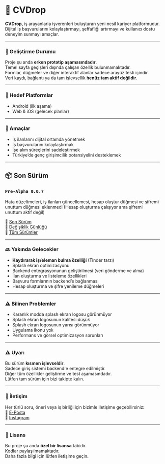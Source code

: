 # 💼 CVDrop

**CVDrop**, iş arayanlarla işverenleri buluşturan yeni nesil kariyer platformudur. Dijital iş başvurularını kolaylaştırmayı, şeffaflığı artırmayı ve kullanıcı dostu deneyim sunmayı amaçlar.

---

### 🚧 Geliştirme Durumu

Proje şu anda **erken prototip aşamasındadır**.  
Temel sayfa geçişleri dışında çalışan özellik bulunmamaktadır.  
Formlar, düğmeler ve diğer interaktif alanlar sadece arayüz testi içindir.  
Veri kaydı, bağlantı ya da tam işlevsellik **henüz tam aktif değildir**.

---

### 📱 Hedef Platformlar

- Android (ilk aşama)  
- Web & iOS (gelecek planlar)

---

### 🧪 Amaçlar

- İş ilanlarını dijital ortamda yönetmek  
- İş başvurularını kolaylaştırmak  
- İşe alım süreçlerini sadeleştirmek  
- Türkiye’de genç girişimcilik potansiyelini desteklemek

---

## 📦 Son Sürüm

### `Pre-Alpha 0.0.7`  
Hata düzeltmeleri, iş ilanları güncellemesi, hesap oluştur düğmesi ve şifremi unuttum düğmesi eklenmedi (Hesap oluşturma çalışıyor ama şifremi unuttum aktif değil)

🔗 [Son Sürüm](https://github.com/tmturk2010/cvdrop.net/releases/tag/v0.0.7)  
🔗 [Değişiklik Günlüğü](https://github.com/tmturk2010/cvdrop.net/blob/main/CHANGELOG.md)  
🔗 [Tüm Sürümler](https://github.com/tmturk2010/cvdrop.net/releases)

---

### 🔜 Yakında Gelecekler

- **Kaydırarak iş/eleman bulma özelliği** (Tinder tarzı)  
- Splash ekran optimizasyonu  
- Backend entegrasyonunun geliştirilmesi (veri gönderme ve alma)  
- İlan oluşturma ve listeleme özellikleri  
- Başvuru formlarının backend’e bağlanması  
- Hesap oluşturma ve şifre yenileme düğmeleri

---

### ⚠️ Bilinen Problemler

- Karanlık modda splash ekran logosu görünmüyor  
- Splash ekran logosunun kalitesi düşük  
- Splash ekran logosunun yarısı görünmüyor  
- Uygulama ikonu yok  
- Performans ve görsel optimizasyon sorunları  

---

### ⚠️ Uyarı

Bu sürüm **kısmen işlevseldir**.  
Sadece giriş sistemi backend'e entegre edilmiştir.  
Diğer tüm özellikler geliştirme ve test aşamasındadır.  
Lütfen tam sürüm için bizi takipte kalın.

---

### 📩 İletişim

Her türlü soru, öneri veya iş birliği için bizimle iletişime geçebilirsiniz:  
📧 [E-Posta](mailto:cvdropnet@gmail.com)  
📸 [Instagram](https://www.instagram.com/cvdropnet)

---

### 📄 Lisans

Bu proje şu anda **özel bir lisansa** tabidir.  
Kodlar paylaşılmamaktadır.  
Daha fazla bilgi için lütfen iletişime geçin.
